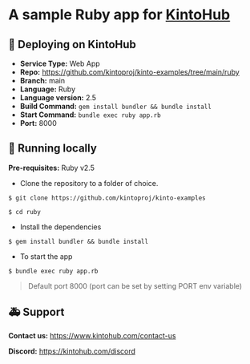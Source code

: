 # A sample Ruby app for [KintoHub](https://kintohub.com)

## :rocket: Deploying on KintoHub

- **Service Type:** Web App
- **Repo:** https://github.com/kintoproj/kinto-examples/tree/main/ruby
- **Branch:** main
- **Language:** Ruby
- **Language version:** 2.5
- **Build Command:** `gem install bundler && bundle install`
- **Start Command:** `bundle exec ruby app.rb`
- **Port:** 8000

## :hammer: Running locally

**Pre-requisites:** Ruby v2.5

- Clone the repository to a folder of choice.

```
$ git clone https://github.com/kintoproj/kinto-examples

$ cd ruby
```

- Install the dependencies

```
$ gem install bundler && bundle install
```

- To start the app

```
$ bundle exec ruby app.rb
```
> Default port 8000 (port can be set by setting PORT env variable)

## :ambulance: Support

**Contact us:** https://www.kintohub.com/contact-us

**Discord:** https://kintohub.com/discord
